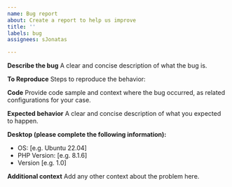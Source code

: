 ```yaml
---
name: Bug report
about: Create a report to help us improve
title: ''
labels: bug
assignees: sJonatas

---
```


**Describe the bug**
A clear and concise description of what the bug is.

**To Reproduce**
Steps to reproduce the behavior:

**Code**
Provide code sample and context where the bug occurred, as related configurations for your case.

**Expected behavior**
A clear and concise description of what you expected to happen.

**Desktop (please complete the following information):**
- OS: [e.g. Ubuntu 22.04]
- PHP Version: [e.g. 8.1.6]
- Version [e.g. 1.0]

**Additional context**
Add any other context about the problem here.
